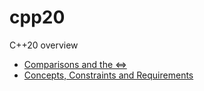 # cpp20
C++20 overview

- [Comparisons and the <=>](comparisons%20and%20spaceship.md)
- [Concepts, Constraints and Requirements](./concepts.md)
